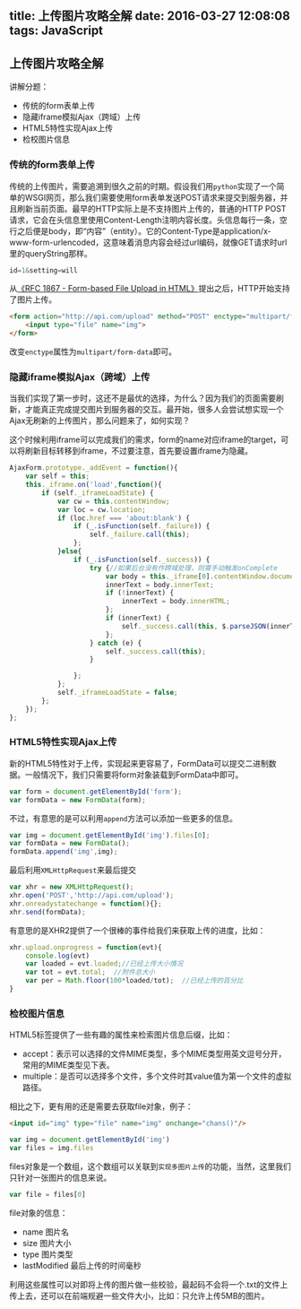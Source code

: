title: 上传图片攻略全解
date: 2016-03-27 12:08:08
tags: JavaScript
---

## 上传图片攻略全解

讲解分题：

- 传统的form表单上传
- 隐藏iframe模拟Ajax（跨域）上传
- HTML5特性实现Ajax上传
- 检校图片信息

### 传统的form表单上传

传统的上传图片，需要追溯到很久之前的时期。假设我们用`python`实现了一个简单的WSGI网页，那么我们需要使用form表单发送POST请求来提交到服务器，并且刷新当前页面。最早的HTTP实际上是不支持图片上传的，普通的HTTP POST请求，它会在头信息里使用Content-Length注明内容长度。头信息每行一条，空行之后便是body，即“内容”（entity）。它的Content-Type是application/x-www-form-urlencoded，这意味着消息内容会经过url编码，就像GET请求时url里的queryString那样。

```JavaScript
id=1&setting=will

```

从[《RFC 1867 - Form-based File Upload in HTML》](http://www.faqs.org/rfcs/rfc1867.html)提出之后，HTTP开始支持了图片上传。

```HTML
<form action="http://api.com/upload" method="POST" enctype="multipart/form-data">
	<input type="file" name="img">
</form>
```

改变`enctype`属性为`multipart/form-data`即可。

### 隐藏iframe模拟Ajax（跨域）上传

当我们实现了第一步时，这还不是最优的选择，为什么？因为我们的页面需要刷新，才能真正完成提交图片到服务器的交互。最开始，很多人会尝试想实现一个Ajax无刷新的上传图片，那么问题来了，如何实现？

这个时候利用iframe可以完成我们的需求，form的name对应iframe的target，可以将刷新目标转移到iframe，不过要注意，首先要设置iframe为隐藏。

```JavaScript
AjaxForm.prototype._addEvent = function(){
	var self = this;
	this._iframe.on('load',function(){
		if (self._iframeLoadState) {
			var cw = this.contentWindow;
			var loc = cw.location;
			if (loc.href === 'about:blank') {
				if (_.isFunction(self._failure)) {
					self._failure.call(this);
				};
			}else{
				if (_.isFunction(self._success)) {
					try {//如果后台没有作跨域处理，则需手动触发onComplete
						var body = this._iframe[0].contentWindow.document.body;
						innerText = body.innerText;
						if (!innerText) {
							innerText = body.innerHTML;
						};
						if (innerText) {
							self._success.call(this, $.parseJSON(innerText));
						};
					} catch (e) {
						self._success.call(this);
					}

				};
			};
			self._iframeLoadState = false;
		};
	});
};

```

### HTML5特性实现Ajax上传

新的HTML5特性对于上传，实现起来更容易了，FormData可以提交二进制数据。一般情况下，我们只需要将form对象装载到FormData中即可。

```JavaScript
var form = document.getElementById('form');
var formData = new FormData(form);
```

不过，有意思的是可以利用`append`方法可以添加一些更多的信息。

```JavaScript
var img = document.getElementById('img').files[0];
var formData = new FormData();
formData.append('img',img);
```

最后利用`XMLHttpRequest`来最后提交

```JavaScript
var xhr = new XMLHttpRequest();
xhr.open('POST','http://api.com/upload');
xhr.onreadystatechange = function(){};
xhr.send(formData);
```

有意思的是XHR2提供了一个很棒的事件给我们来获取上传的进度，比如：

```JavaScript
xhr.upload.onprogress = function(evt){
    console.log(evt)
    var loaded = evt.loaded;//已经上传大小情况
    var tot = evt.total;  //附件总大小
    var per = Math.floor(100*loaded/tot);  //已经上传的百分比  
}
```

### 检校图片信息

HTML5标签提供了一些有趣的属性来检索图片信息后缀，比如：

- accept：表示可以选择的文件MIME类型，多个MIME类型用英文逗号分开，常用的MIME类型见下表。
- multiple：是否可以选择多个文件，多个文件时其value值为第一个文件的虚拟路径。

相比之下，更有用的还是需要去获取file对象，例子：

```HTML
<input id="img" type="file" name="img" onchange="chans()"/>
```

```JavaScript
var img = document.getElementById('img')
var files = img.files
```

files对象是一个数组，这个数组可以关联到`实现多图片上传`的功能，当然，这里我们只针对一张图片的信息来说。

```JavaScript
var file = files[0]
```

file对象的信息：

- name 图片名
- size 图片大小
- type 图片类型
- lastModified 最后上传的时间毫秒

利用这些属性可以对即将上传的图片做一些校验，最起码不会将一个.txt的文件上传上去，还可以在前端规避一些文件大小，比如：只允许上传5MB的图片。
